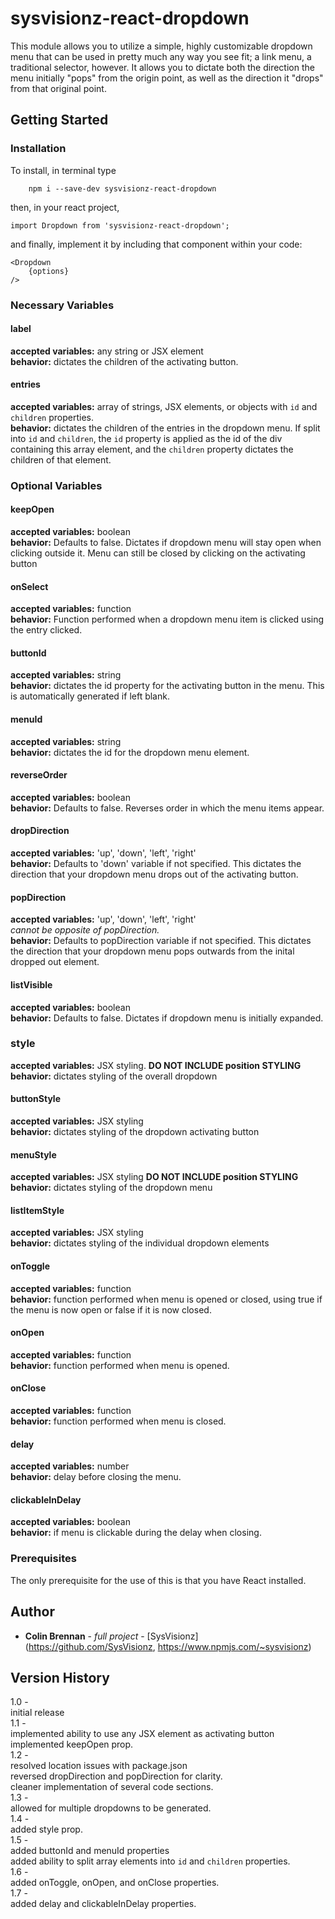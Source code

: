 # sysvisionz-react-dropdown

This module allows you to utilize a simple, highly customizable dropdown menu that can be used in pretty much any way you see fit; a link menu, a traditional selector, however. It allows you to dictate both the direction the menu initially "pops" from the origin point, as well as the direction it "drops" from that original point.

## Getting Started

### Installation
To install, in terminal type

```
	npm i --save-dev sysvisionz-react-dropdown
```

then, in your react project,

```
import Dropdown from 'sysvisionz-react-dropdown';
```  

and finally, implement it by including that component within your code:

```
<Dropdown
	{options}
/>
```

### Necessary Variables

#### label
**accepted variables:** any string or JSX element  
**behavior:** dictates the children of the activating button.  

#### entries

**accepted variables:** array of strings, JSX elements, or objects with ```id``` and ```children``` properties.  
**behavior:** dictates the children of the entries in the dropdown menu.  If split into ```id``` and ```children```, the ```id``` property is applied as the id of the div containing this array element, and the ```children``` property dictates the children of that element.

### Optional Variables

#### keepOpen
**accepted variables:** boolean  
**behavior:** Defaults to false. Dictates if dropdown menu will stay open when clicking outside it. Menu can still be closed by clicking on the activating button

#### onSelect
**accepted variables:** function  
**behavior:** Function performed when a dropdown menu item is clicked using the entry clicked.

#### buttonId
**accepted variables:** string  
**behavior:** dictates the id property for the activating button in the menu. This is automatically generated if left blank.

#### menuId
**accepted variables:** string  
**behavior:** dictates the id for the dropdown menu element.

#### reverseOrder
**accepted variables:** boolean  
**behavior:** Defaults to false. Reverses order in which the menu items appear.

#### dropDirection

**accepted variables:** 'up', 'down', 'left', 'right'  
**behavior:** Defaults to 'down' variable if not specified. This dictates the direction that your dropdown menu drops out of the activating button.


#### popDirection
**accepted variables:** 'up', 'down', 'left', 'right'  
*cannot be opposite of popDirection.*  
**behavior:** Defaults to popDirection variable if not specified. This dictates the direction that your dropdown menu pops outwards from the inital dropped out element.


#### listVisible

**accepted variables:** boolean  
**behavior:** Defaults to false. Dictates if dropdown menu is initially expanded.

### style
**accepted variables:** JSX styling. **DO NOT INCLUDE position STYLING**  
**behavior:** dictates styling of the overall dropdown

#### buttonStyle
**accepted variables:** JSX styling  
**behavior:** dictates styling of the dropdown activating button

#### menuStyle
**accepted variables:** JSX styling  **DO NOT INCLUDE position STYLING**  
**behavior:** dictates styling of the dropdown menu

#### listItemStyle
**accepted variables:** JSX styling  
**behavior:** dictates styling of the individual dropdown elements

#### onToggle
**accepted variables:** function  
**behavior:** function performed when menu is opened or closed, using true if the menu is now open or false if it is now closed.

#### onOpen
**accepted variables:** function  
**behavior:** function performed when menu is opened.

#### onClose
**accepted variables:** function  
**behavior:** function performed when menu is closed.

#### delay
**accepted variables:** number  
**behavior:** delay before closing the menu.  

#### clickableInDelay
**accepted variables:** boolean  
**behavior:** if menu is clickable during the delay when closing.

### Prerequisites

The only prerequisite for the use of this is that you have React installed.

## Author

* **Colin Brennan** - *full project* - [SysVisionz](https://github.com/SysVisionz, https://www.npmjs.com/~sysvisionz)

## Version History
1.0 -   
initial release  
1.1 -  
implemented ability to use any JSX element as activating button  
implemented keepOpen prop.  
1.2 -  
resolved location issues with package.json  
reversed dropDirection and popDirection for clarity.  
cleaner implementation of several code sections.  
1.3 -  
allowed for multiple dropdowns to be generated.  
1.4 -  
added style prop.  
1.5 -  
added buttonId and menuId properties  
added ability to split array elements into ```id``` and ```children``` properties.  
1.6 -  
added onToggle, onOpen, and onClose properties.  
1.7 -  
added delay and clickableInDelay properties.  
